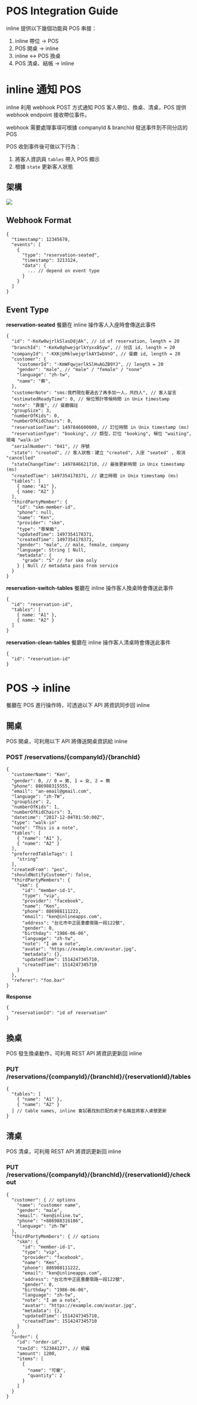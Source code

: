 # POS Integration Guide
inline 提供以下幾個功能與 POS 串接：

1. inline 帶位 → POS
2. POS 開桌 → inline
3. inline ↔ POS 換桌
4. POS 清桌、結帳 → inline
# inline 通知 POS

inline 利用 webhook POST 方式通知 POS 客人帶位、換桌、清桌，POS 提供 webhook endpoint 接收帶位事件。

webhook 需要處理事項可根據 companyId & branchId 發送事件到不同分店的 POS

POS 收到事件後可做以下行為：
1. 將客人資訊與 `tables` 帶入 POS 顯示
1. 根據 `state` 更新客人狀態

## 架構
![](https://d2mxuefqeaa7sj.cloudfront.net/s_739C3A445CE0DA65F2D9AF143A27AF7AABDD022DC5721FD2F5AF5C7EA74EE832_1521099875361_file.jpeg)

## Webhook Format
    {
      "timestamp": 12345678,
      "events": [
        {
          "type": "reservation-seated",
          "timestamp": 3213124,
          "data": {
            ... // depend on event type
          }
        }
      ]
    }
## Event Type

**reservation-seated**
餐廳在 inline 操作客人入座時會傳送此事件

    {
      "id": "-KeXw0wjrlkSlasDdjAk", // id of reservation, length = 20
      "branchId": "-KeXw0ghwejqrlkYyxxB5yw", // 分店 id, length = 20
      "companyId": "-KXKjbMklwejqrlkAYIwbVnO", // 餐廳 id, length = 20
      "customer": {
        "customerId": "-KmWFqwjerlkSlHuAGZB9YJ", // length = 20
        "gender": "male", // "male" / "female" / "none"
        "language": "zh-tw",
        "name": "蔡",
      },
      "customerNote": "sms:我們現在要過去了再多加一人，共四人", // 客人留言
      "estimatedReadyTime": 0, // 候位預計等候時間 in Unix timestamp
      "note": "靠窗", // 餐廳備註
      "groupSize": 3,
      "numberOfKids": 0,
      "numberOfKidChairs": 0,
      "reservationTime": 1497846600000, // 訂位時間 in Unix timestamp (ms)
      "reservationType": "booking", // 類型，訂位 "booking", 候位 "waiting", 現場 "walk-in"
      "serialNumber": "041", // 序號
      "state": "created", // 客人狀態：建立 "created", 入座 "seated" , 取消 "cancelled"
      "stateChangeTime": 1497846621710, // 最後更新時間 in Unix timestamp (ms)
      "createdTime": 1497354178371, // 建立時間 in Unix timestamp (ms)
      "tables": [
        { name: "A1" },
        { name: "A2" }
      ],
      "thirdPartyMember": {
        "id": "skm-member-id",
        "phone": null,
        "name": "Ken",
        "provider": "skm",
        "type": "尊榮級",
        "updatedTime": 1497354178371,
        "createdTime": 1497354178371,
        "gender": "male", // male, female, company
        "language": String | Null,
        "metadata": {
          "grade": "S" // for skm only
        } | Null // metadata pass from service
      }
    }

**reservation-switch-tables**
餐廳在 inline 操作客人換桌時會傳送此事件

    {
      "id": "reservation-id",
      "tables": [
        { name: "A1" },
        { name: "A2" }
      ]
    }

**reservation-clean-tables**
餐廳在 inline 操作客人清桌時會傳送此事件

    {
      "id": "reservation-id"
    }

# POS -> inline

餐廳在 POS 進行操作時，可透過以下 API 將資訊同步回 inline

## 開桌

POS 開桌，可利用以下 API 將傳送開桌資訊給 inline

### POST /reservations/{companyId}/{branchId}
    {
      "customerName": "Ken",
      "gender": 0, // 0 = 男, 1 = 女, 2 = 無
      "phone": 886988315555,
      "email": "an-email@gmail.com",
      "language": "zh-TW",
      "groupSize": 2,
      "numberOfKids": 1,
      "numberOfKidChairs": 3,
      "datetime": "2017-12-04T01:50:00Z",
      "type": "walk-in"
      "note": "This is a note",
      "tables": [
        { "name": "A1" },
        { "name": "A2" }
      ],
      "preferredTableTags": [
        "string"
      ],
      "createdFrom": "pos",
      "shouldNotifyCustomer": false,
      "thirdPartyMembers": {
        "skm": {
          "id": "member-id-1",
          "type": "vip",
          "provider": "facebook",
          "name": "Ken",
          "phone": 886988111222,
          "email": "ken@inlineapps.com",
          "address": "台北市中正區重慶南路一段122號",
          "gender": 0,
          "birthday": "1986-06-06",
          "language": "zh-tw",
          "note": "I am a note",
          "avatar": "https://example.com/avatar.jpg",
          "metadata": {},
          "updatedTime": 1514247345710,
          "createdTime": 1514247345710
        }
      },
      "referer": "foo.bar"
    }

**Response**

    {
      "reservationId": "id of reservation"
    }


## 換桌

POS 發生換桌動作，可利用 REST API 將資訊更新回 inline

### PUT /reservations/{companyId}/{branchId}/{reservationId}/tables
    {
      "tables": [
        { "name": "A1" },
        { "name": "A2" }
      ] // table names, inline 會試著找到匹配的桌子名稱並將客人桌號更新
    }
## 清桌

POS 清桌，可利用 REST API 將資訊更新回 inline

### PUT /reservations/{companyId}/{branchId}/{reservationId}/checkout
    {
      "customer": { // options
        "name": "customer name",
        "gender": "male",
        "email": "ken@inline.tw",
        "phone": "+886988316186",
        "language": "zh-TW"
      },
      "thirdPartyMembers": { // options
        "skm": {
          "id": "member-id-1",
          "type": "vip",
          "provider": "facebook",
          "name": "Ken",
          "phone": 886988111222,
          "email": "ken@inlineapps.com",
          "address": "台北市中正區重慶南路一段122號",
          "gender": 0,
          "birthday": "1986-06-06",
          "language": "zh-tw",
          "note": "I am a note",
          "avatar": "https://example.com/avatar.jpg",
          "metadata": {},
          "updatedTime": 1514247345710,
          "createdTime": 1514247345710
        }
      },
      "order": {
        "id": "order-id",
        "taxId": "52384127", // 統編
        "amount": 1200,
        "items": [
          {
            "name": "可樂",
            "quantity": 2
          }
        ]
      }
    }
